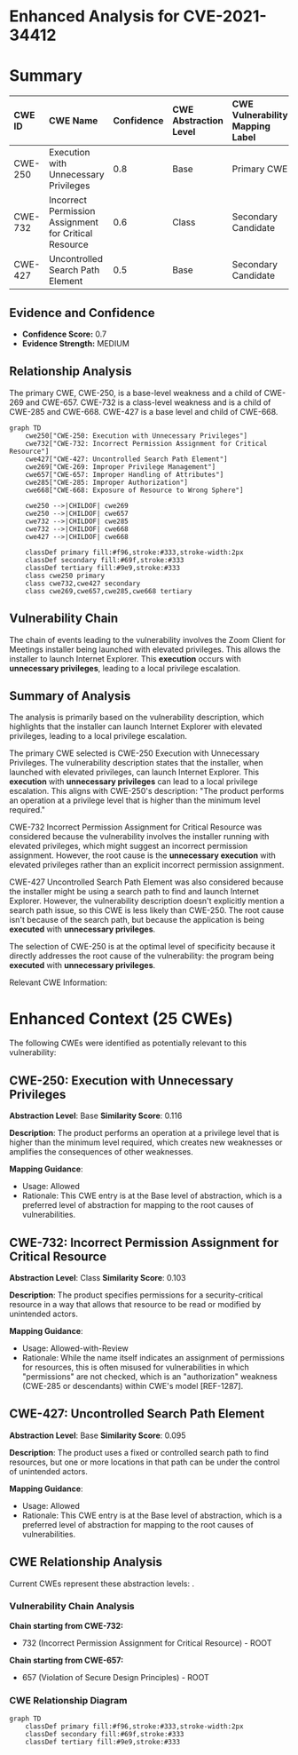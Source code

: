 # Enhanced Analysis for CVE-2021-34412

# Summary
| CWE ID    | CWE Name                                                                 | Confidence | CWE Abstraction Level | CWE Vulnerability Mapping Label | CWE-Vulnerability Mapping Notes |
| :--------- | :----------------------------------------------------------------------- | :--------- | :---------------------- | :------------------------------ | :------------------------------ |
| CWE-250     | Execution with Unnecessary Privileges                                    | 0.8        | Base                    | Primary CWE                     | Allowed                       |
| CWE-732     | Incorrect Permission Assignment for Critical Resource                    | 0.6        | Class                   | Secondary Candidate            | Allowed-with-Review           |
| CWE-427     | Uncontrolled Search Path Element                                         | 0.5        | Base                    | Secondary Candidate            | Allowed                       |

## Evidence and Confidence

*   **Confidence Score:** 0.7
*   **Evidence Strength:** MEDIUM

## Relationship Analysis
The primary CWE, CWE-250, is a base-level weakness and a child of CWE-269 and CWE-657. CWE-732 is a class-level weakness and is a child of CWE-285 and CWE-668. CWE-427 is a base level and child of CWE-668.

```mermaid
graph TD
    cwe250["CWE-250: Execution with Unnecessary Privileges"]
    cwe732["CWE-732: Incorrect Permission Assignment for Critical Resource"]
    cwe427["CWE-427: Uncontrolled Search Path Element"]
    cwe269["CWE-269: Improper Privilege Management"]
    cwe657["CWE-657: Improper Handling of Attributes"]
    cwe285["CWE-285: Improper Authorization"]
    cwe668["CWE-668: Exposure of Resource to Wrong Sphere"]
    
    cwe250 -->|CHILDOF| cwe269
    cwe250 -->|CHILDOF| cwe657
    cwe732 -->|CHILDOF| cwe285
    cwe732 -->|CHILDOF| cwe668
    cwe427 -->|CHILDOF| cwe668
    
    classDef primary fill:#f96,stroke:#333,stroke-width:2px
    classDef secondary fill:#69f,stroke:#333
    classDef tertiary fill:#9e9,stroke:#333
    class cwe250 primary
    class cwe732,cwe427 secondary
    class cwe269,cwe657,cwe285,cwe668 tertiary
```

## Vulnerability Chain
The chain of events leading to the vulnerability involves the Zoom Client for Meetings installer being launched with elevated privileges. This allows the installer to launch Internet Explorer. This **execution** occurs with **unnecessary privileges**, leading to a local privilege escalation.

## Summary of Analysis
The analysis is primarily based on the vulnerability description, which highlights that the installer can launch Internet Explorer with elevated privileges, leading to a local privilege escalation.

The primary CWE selected is CWE-250 Execution with Unnecessary Privileges. The vulnerability description states that the installer, when launched with elevated privileges, can launch Internet Explorer. This **execution** with **unnecessary privileges** can lead to a local privilege escalation. This aligns with CWE-250's description: "The product performs an operation at a privilege level that is higher than the minimum level required."

CWE-732 Incorrect Permission Assignment for Critical Resource was considered because the vulnerability involves the installer running with elevated privileges, which might suggest an incorrect permission assignment. However, the root cause is the **unnecessary execution** with elevated privileges rather than an explicit incorrect permission assignment.

CWE-427 Uncontrolled Search Path Element was also considered because the installer might be using a search path to find and launch Internet Explorer. However, the vulnerability description doesn't explicitly mention a search path issue, so this CWE is less likely than CWE-250. The root cause isn't because of the search path, but because the application is being **executed** with **unnecessary privileges**.

The selection of CWE-250 is at the optimal level of specificity because it directly addresses the root cause of the vulnerability: the program being **executed** with **unnecessary privileges**.

Relevant CWE Information:

# Enhanced Context (25 CWEs)
The following CWEs were identified as potentially relevant to this vulnerability:

## CWE-250: Execution with Unnecessary Privileges
**Abstraction Level**: Base
**Similarity Score**: 0.116

**Description**:
The product performs an operation at a privilege level that is higher than the minimum level required, which creates new weaknesses or amplifies the consequences of other weaknesses.

**Mapping Guidance**:
- Usage: Allowed
- Rationale: This CWE entry is at the Base level of abstraction, which is a preferred level of abstraction for mapping to the root causes of vulnerabilities.

## CWE-732: Incorrect Permission Assignment for Critical Resource
**Abstraction Level**: Class
**Similarity Score**: 0.103

**Description**:
The product specifies permissions for a security-critical resource in a way that allows that resource to be read or modified by unintended actors.

**Mapping Guidance**:
- Usage: Allowed-with-Review
- Rationale: While the name itself indicates an assignment of permissions for resources, this is often misused for vulnerabilities in which "permissions" are not checked, which is an "authorization" weakness (CWE-285 or descendants) within CWE's model [REF-1287].

## CWE-427: Uncontrolled Search Path Element
**Abstraction Level**: Base
**Similarity Score**: 0.095

**Description**:
The product uses a fixed or controlled search path to find resources, but one or more locations in that path can be under the control of unintended actors.

**Mapping Guidance**:
- Usage: Allowed
- Rationale: This CWE entry is at the Base level of abstraction, which is a preferred level of abstraction for mapping to the root causes of vulnerabilities.


## CWE Relationship Analysis

Current CWEs represent these abstraction levels: .


### Vulnerability Chain Analysis

**Chain starting from CWE-732:**
- 732 (Incorrect Permission Assignment for Critical Resource) - ROOT


**Chain starting from CWE-657:**
- 657 (Violation of Secure Design Principles) - ROOT



### CWE Relationship Diagram

```mermaid
graph TD
    classDef primary fill:#f96,stroke:#333,stroke-width:2px
    classDef secondary fill:#69f,stroke:#333
    classDef tertiary fill:#9e9,stroke:#333
```